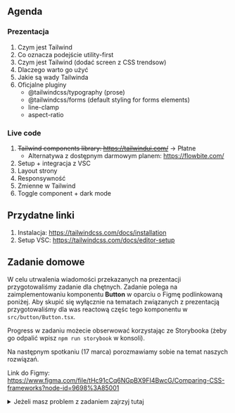 ## Agenda

### Prezentacja

1. Czym jest Tailwind
1. Co oznacza podejście utility-first
1. Czym jest Tailwind (dodać screen z CSS trendsow)
1. Dlaczego warto go użyć
1. Jakie są wady Tailwinda
1. Oficjalne pluginy
   - @tailwindcss/typography (prose)
   - @tailwindcss/forms (default styling for forms elements)
   - line-clamp
   - aspect-ratio

### Live code

1. ~~Tailwind components library: https://tailwindui.com/~~ -> Płatne
   - Alternatywa z dostępnym darmowym planem: https://flowbite.com/
1. Setup + integracja z VSC
1. Layout strony
1. Responsywność
1. Zmienne w Tailwind
1. Toggle component + dark mode

## Przydatne linki

1. Instalacja:
   https://tailwindcss.com/docs/installation
2. Setup VSC: https://tailwindcss.com/docs/editor-setup

## Zadanie domowe

W celu utrwalenia wiadomości przekazanych na prezentacji przygotowaliśmy zadanie dla chętnych. Zadanie polega na zaimplementowaniu komponentu **Button** w oparciu o Figmę podlinkowaną poniżej. Aby skupić się wyłącznie na tematach związanych z prezentacją przygotowaliśmy dla was reactową częśc tego komponentu w `src/button/Button.tsx`.

Progress w zadaniu możecie obserwować korzystając ze Storybooka (żeby go odpalić wpisz `npm run storybook` w konsoli).

Na następnym spotkaniu (17 marca) porozmawiamy sobie na temat naszych rozwiązań.

Link do Figmy:
https://www.figma.com/file/tHc91cCq6NGpBX9FI4BwcG/Comparing-CSS-frameworks?node-id=9698%3A85001

<details>
   <summary>Jeżeli masz problem z zadaniem zajrzyj tutaj</summary>
   
   https://www.better.dev/making-buttons-with-tailwind-css
   https://github.com/justalever/tailwindcss-button-components
</details>
